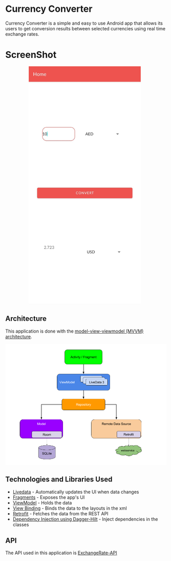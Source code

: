 # Currency Converter

Currency Converter is a simple and easy to use Android app that allows its users to get conversion results between selected currencies using real time exchange rates.

# ScreenShot

 <p align="center">
  <img src="app/src/main/res/drawable-180dpi/currency_converter.jpeg" alt= "App Screenshot" width="350"  /> &nbsp;
</p>

## Architecture

This application is done with the [model-view-viewmodel (MVVM) architecture](https://developer.android.com/jetpack/guide).

<img src="app/src/main/res/drawable-180dpi/mvvm.png" alt="Details" width="1000" />



## Technologies and Libraries Used

* [Livedata](https://developer.android.com/topic/libraries/architecture/livedata) - Automatically updates the UI when data changes
* [Fragments](https://developer.android.com/guide/fragments) - Exposes the app's UI
* [ViewModel](https://developer.android.com/topic/libraries/architecture/viewmodel) - Holds the data
* [View Binding](https://developer.android.com/topic/libraries/view-binding) - Binds the data to the layouts in the xml
* [Retrofit](https://square.github.io/retrofit/) - Fetches the data from the REST API
* [Dependency Injection using Dagger-Hilt](https://developer.android.com/training/dependency-injection/) - Inject dependencies in the classes




## API

The API used in this application is [ExchangeRate-API](https://www.exchangerate-api.com/)
